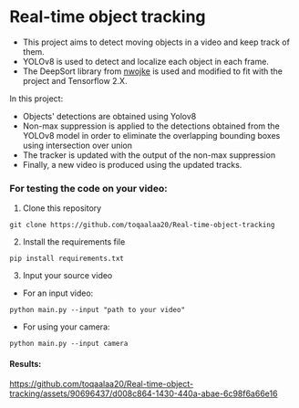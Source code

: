 # Real-time object tracking

- This project aims to detect moving objects in a video and keep track of them.
- YOLOv8 is used to detect and localize each object in each frame. 
- The DeepSort library from [nwojke](https://github.com/nwojke/deep_sort) is used and modified to fit with the project and Tensorflow 2.X.

In this project: 
- Objects' detections are obtained using Yolov8
- Non-max suppression is applied to the detections obtained from the YOLOv8 model in order to eliminate the overlapping bounding boxes using intersection over union
- The tracker is updated with the output of the non-max suppression 
- Finally, a new video is produced using the updated tracks.

### For testing the code on your video:
1. Clone this repository
```
git clone https://github.com/toqaalaa20/Real-time-object-tracking
```

2. Install the requirements file
```
pip install requirements.txt
```
3. Input your source video
- For an input video:

```
python main.py --input "path to your video"
```
- For using your camera:
  
```
python main.py --input camera
```

#### Results:

https://github.com/toqaalaa20/Real-time-object-tracking/assets/90696437/d008c864-1430-440a-abae-6c98f6a66e16

   





